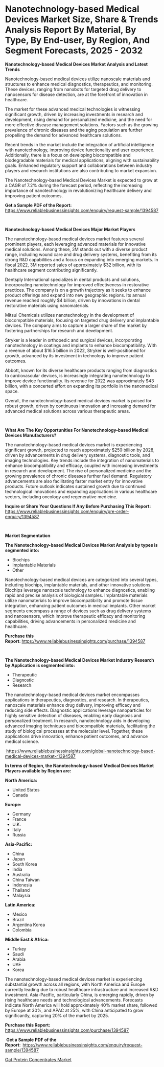 <p><h1>Nanotechnology-based Medical Devices Market Size, Share & Trends Analysis Report By Material, By Type, By End-user, By Region, And Segment Forecasts, 2025 - 2032</h1></p><p><strong>Nanotechnology-based Medical Devices Market Analysis and Latest Trends</strong></p>
<p><p>Nanotechnology-based medical devices utilize nanoscale materials and structures to enhance medical diagnostics, therapeutics, and monitoring. These devices, ranging from nanobots for targeted drug delivery to nanosensors for disease detection, are at the forefront of innovation in healthcare.</p><p>The market for these advanced medical technologies is witnessing significant growth, driven by increasing investments in research and development, rising demand for personalized medicine, and the need for more effective disease management solutions. Factors such as the growing prevalence of chronic diseases and the aging population are further propelling the demand for advanced healthcare solutions.</p><p>Recent trends in the market include the integration of artificial intelligence with nanotechnology, improving device functionality and user experience. Additionally, there is a focus on developing biocompatible and biodegradable materials for medical applications, aligning with sustainability goals. Enhanced regulatory support and collaborations between industry players and research institutions are also contributing to market expansion.</p><p>The Nanotechnology-based Medical Devices Market is expected to grow at a CAGR of 7.2% during the forecast period, reflecting the increasing importance of nanotechnology in revolutionizing healthcare delivery and improving patient outcomes.</p></p>
<p><strong>Get a Sample PDF of the Report:&nbsp;</strong> <a href="https://www.reliablebusinessinsights.com/enquiry/request-sample/1394587?utm_campaign=2768&utm_medium=2&utm_source=Github&utm_content=ia&utm_term=22032025&utm_id=nanotechnology-based-medical-devices">https://www.reliablebusinessinsights.com/enquiry/request-sample/1394587</a></p>
<p>&nbsp;</p>
<p><strong>Nanotechnology-based Medical Devices Major Market Players</strong></p>
<p><p>The nanotechnology-based medical devices market features several prominent players, each leveraging advanced materials for innovative medical solutions. Among these, 3M stands out with a diverse product range, including wound care and drug delivery systems, benefiting from its strong R&D capabilities and a focus on expanding into emerging markets. In fiscal 2022, 3M reported sales of approximately $32 billion, with its healthcare segment contributing significantly.</p><p>Dentsply International specializes in dental products and solutions, incorporating nanotechnology for improved effectiveness in restorative practices. The company is on a growth trajectory as it seeks to enhance product offerings and expand into new geographic regions. Its annual revenue reached roughly $4 billion, driven by innovations in dental restorative materials using nanomaterials.</p><p>Mitsui Chemicals utilizes nanotechnology in the development of biocompatible materials, focusing on targeted drug delivery and implantable devices. The company aims to capture a larger share of the market by fostering partnerships for research and development.</p><p>Stryker is a leader in orthopedic and surgical devices, incorporating nanotechnology in coatings and implants to enhance biocompatibility. With a revenue of about $16.5 billion in 2022, Stryker is well-positioned for growth, advanced by its investment in technology to improve patient outcomes.</p><p>Abbott, known for its diverse healthcare products ranging from diagnostics to cardiovascular devices, is increasingly integrating nanotechnology to improve device functionality. Its revenue for 2022 was approximately $43 billion, with a concerted effort on expanding its portfolio in the nanomedical space.</p><p>Overall, the nanotechnology-based medical devices market is poised for robust growth, driven by continuous innovation and increasing demand for advanced medical solutions across various therapeutic areas.</p></p>
<p>&nbsp;</p>
<p><strong>What Are The Key Opportunities For Nanotechnology-based Medical Devices Manufacturers?</strong></p>
<p><p>The nanotechnology-based medical devices market is experiencing significant growth, projected to reach approximately $250 billion by 2028, driven by advancements in drug delivery systems, diagnostic tools, and imaging technologies. Key trends include the integration of nanomaterials to enhance biocompatibility and efficacy, coupled with increasing investments in research and development. The rise of personalized medicine and the growing prevalence of chronic diseases further fuel demand. Regulatory advancements are also facilitating faster market entry for innovative products. Future outlook indicates sustained growth due to continued technological innovations and expanding applications in various healthcare sectors, including oncology and regenerative medicine.</p></p>
<p><strong>Inquire or Share Your Questions If Any Before Purchasing This Report:</strong> <a href="https://www.reliablebusinessinsights.com/enquiry/pre-order-enquiry/1394587?utm_campaign=2768&utm_medium=2&utm_source=Github&utm_content=ia&utm_term=22032025&utm_id=nanotechnology-based-medical-devices">https://www.reliablebusinessinsights.com/enquiry/pre-order-enquiry/1394587</a></p>
<p>&nbsp;</p>
<p><strong>Market Segmentation</strong></p>
<p><strong>The Nanotechnology-based Medical Devices Market Analysis by types is segmented into:</strong></p>
<p><ul><li>Biochips</li><li>Implantable Materials</li><li>Other</li></ul></p>
<p><p>Nanotechnology-based medical devices are categorized into several types, including biochips, implantable materials, and other innovative solutions. Biochips leverage nanoscale technology to enhance diagnostics, enabling rapid and precise analysis of biological samples. Implantable materials utilize nanomaterials to improve biocompatibility and promote tissue integration, enhancing patient outcomes in medical implants. Other market segments encompass a range of devices such as drug delivery systems and nanosensors, which improve therapeutic efficacy and monitoring capabilities, driving advancements in personalized medicine and healthcare.</p></p>
<p><strong>Purchase this Report:&nbsp;</strong><a href="https://www.reliablebusinessinsights.com/purchase/1394587?utm_campaign=2768&utm_medium=2&utm_source=Github&utm_content=ia&utm_term=22032025&utm_id=nanotechnology-based-medical-devices">https://www.reliablebusinessinsights.com/purchase/1394587</a></p>
<p>&nbsp;</p>
<p><strong>The Nanotechnology-based Medical Devices Market Industry Research by Application is segmented into:</strong></p>
<p><ul><li>Therapeutic</li><li>Diagnostic</li><li>Research</li></ul></p>
<p><p>The nanotechnology-based medical devices market encompasses applications in therapeutics, diagnostics, and research. In therapeutics, nanoscale materials enhance drug delivery, improving efficacy and reducing side effects. Diagnostic applications leverage nanoparticles for highly sensitive detection of diseases, enabling early diagnosis and personalized treatment. In research, nanotechnology aids in developing advanced imaging techniques and biocompatible materials, facilitating the study of biological processes at the molecular level. Together, these applications drive innovation, enhance patient outcomes, and advance medical science.</p></p>
<p><a href="https://www.reliablebusinessinsights.com/global-nanotechnology-based-medical-devices-market-r1394587?utm_campaign=2768&utm_medium=2&utm_source=Github&utm_content=ia&utm_term=22032025&utm_id=nanotechnology-based-medical-devices">&nbsp;https://www.reliablebusinessinsights.com/global-nanotechnology-based-medical-devices-market-r1394587</a></p>
<p><strong>In terms of Region, the Nanotechnology-based Medical Devices Market Players available by Region are:</strong></p>
<p>
    <p> <strong> North America: </strong>
        <ul>
            <li>United States</li>
            <li>Canada</li>
        </ul>
        </p> 
    <p> <strong> Europe: </strong>
        <ul>
            <li>Germany</li>
            <li>France</li>
            <li>U.K.</li>
            <li>Italy</li>
            <li>Russia</li>
        </ul>
        </p> 
    <p> <strong> Asia-Pacific: </strong>
        <ul>
            <li>China</li>
            <li>Japan</li>
            <li>South Korea</li>
            <li>India</li>
            <li>Australia</li>
            <li>China Taiwan</li>
            <li>Indonesia</li>
            <li>Thailand</li>
            <li>Malaysia</li>
        </ul>
        </p> 
    <p> <strong> Latin America: </strong>
        <ul>
            <li>Mexico</li>
            <li>Brazil</li>
            <li>Argentina Korea</li>
            <li>Colombia</li>
        </ul>
        </p> 
    <p> <strong> Middle East & Africa: </strong>
        <ul>
            <li>Turkey</li>
            <li>Saudi</li>
            <li>Arabia</li>
            <li>UAE</li>
            <li>Korea</li>
        </ul>
    </p>
    </p>
<p><p>The nanotechnology-based medical devices market is experiencing substantial growth across all regions, with North America and Europe currently leading due to robust healthcare infrastructure and increased R&D investment. Asia-Pacific, particularly China, is emerging rapidly, driven by rising healthcare needs and technological advancements. Forecasts indicate North America will hold approximately 40% market share, followed by Europe at 30%, and APAC at 25%, with China anticipated to grow significantly, capturing 20% of the market by 2025.</p></p>
<p><strong>Purchase this Report: </strong><a href="https://www.reliablebusinessinsights.com/purchase/1394587?utm_campaign=2768&utm_medium=2&utm_source=Github&utm_content=ia&utm_term=22032025&utm_id=nanotechnology-based-medical-devices">https://www.reliablebusinessinsights.com/purchase/1394587</a></p>
<p>&nbsp;<strong>Get a Sample PDF of the Report:&nbsp;&nbsp;</strong><a href="https://www.reliablebusinessinsights.com/enquiry/request-sample/1394587?utm_campaign=2768&utm_medium=2&utm_source=Github&utm_content=ia&utm_term=22032025&utm_id=nanotechnology-based-medical-devices">https://www.reliablebusinessinsights.com/enquiry/request-sample/1394587</a></p>
<p><strong></strong></p>
<p><p><a href="https://github.com/verikaahova/Market-Research-Report-List-1/blob/main/oat-protein-concentrates-market.md?utm_campaign=2768&utm_medium=2&utm_source=Github&utm_content=ia&utm_term=22032025&utm_id=nanotechnology-based-medical-devices">Oat Protein Concentrates Market</a></p></p>